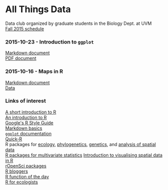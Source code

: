 # All Things Data  
Data club organized by graduate students in the Biology Dept. at UVM  
[Fall 2015 schedule](https://github.com/flopezo/atd/blob/master/atd_schedule_2015.pdf)

### 2015-10-23 - Introduction to `ggplot`  
[Markdown document](https://raw.githubusercontent.com/flopezo/atd/master/intro_to_ggplot.Rmd)  
[PDF document](https://github.com/flopezo/atd/raw/master/intro_to_ggplot.pdf)  

### 2015-10-16 - Maps in R
[Markdown document](https://raw.githubusercontent.com/adnguyen/adnguyen.github.io/master/assets/Yai_map_precip.Rmd)  
[Data](https://raw.githubusercontent.com/adnguyen/adnguyen.github.io/master/assets/Coordinates_Sites.csv)

### Links of interest
[A short introduction to R](https://cran.r-project.org/doc/contrib/Torfs+Brauer-Short-R-Intro.pdf)  
[An introduction to R](https://cran.r-project.org/doc/manuals/R-intro.html)  
[Google's R Style Guide](https://google-styleguide.googlecode.com/svn/trunk/Rguide.xml)  
[Markdown basics](http://rmarkdown.rstudio.com/authoring_basics.html)  
[`ggplot` documentation](http://docs.ggplot2.org/current/)  
[Quick-R](http://www.statmethods.net/)  
R packages for [ecology](https://cran.r-project.org/web/views/Environmetrics.html), [phylogenetics](https://cran.r-project.org/web/views/Phylogenetics.html), [genetics](https://cran.r-project.org/web/views/Genetics.html), and [analysis of spatial data](https://cran.r-project.org/web/views/Spatial.html)  
[R packages for multivariate statistics](https://cran.r-project.org/web/views/Multivariate.html) 
[Introduction to visualising spatial data in R](https://cran.r-project.org/doc/contrib/intro-spatial-rl.pdf)  
[rOpenSci packages](https://ropensci.org/packages/)  
[R bloggers](http://www.r-bloggers.com/)  
[R function of the day](http://rfunction.com/)  
[R for ecologists](http://ecology.msu.montana.edu/labdsv/R/labs/R_ecology.html)  

